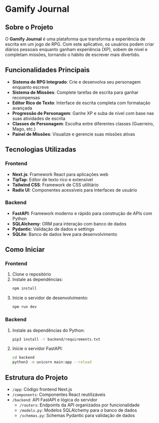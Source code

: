 # Gamify Journal

## Sobre o Projeto

O **Gamify Journal** é uma plataforma que transforma a experiência de escrita em um jogo de RPG. Com este aplicativo, os usuários podem criar diários pessoais enquanto ganham experiência (XP), sobem de nível e completam missões, tornando o hábito de escrever mais divertido.

## Funcionalidades Principais

- **Sistema de RPG Integrado**: Crie e desenvolva seu personagem enquanto escreve
- **Sistema de Missões**: Complete tarefas de escrita para ganhar recompensas
- **Editor Rico de Texto**: Interface de escrita completa com formatação avançada
- **Progressão de Personagem**: Ganhe XP e suba de nível com base nas suas atividades de escrita
- **Classes de Personagem**: Escolha entre diferentes classes (Guerreiro, Mago, etc.)
- **Painel de Missões**: Visualize e gerencie suas missões ativas

## Tecnologias Utilizadas

### Frontend
- **Next.js**: Framework React para aplicações web
- **TipTap**: Editor de texto rico e extensível
- **Tailwind CSS**: Framework de CSS utilitário
- **Radix UI**: Componentes acessíveis para interfaces de usuário

### Backend
- **FastAPI**: Framework moderno e rápido para construção de APIs com Python
- **SQLAlchemy**: ORM para interação com banco de dados
- **Pydantic**: Validação de dados e settings
- **SQLite**: Banco de dados leve para desenvolvimento

## Como Iniciar

### Frontend
1. Clone o repositório
2. Instale as dependências:
   ```bash
   npm install
   ```
3. Inicie o servidor de desenvolvimento:
   ```bash
   npm run dev
   ```

### Backend
1. Instale as dependências do Python:
   ```bash
   pip3 install -r backend/requirements.txt
   ```
2. Inicie o servidor FastAPI:
   ```bash
   cd backend
   python3 -m uvicorn main:app --reload
   ```



## Estrutura do Projeto

- `/app`: Código frontend Next.js
- `/components`: Componentes React reutilizáveis
- `/backend`: API FastAPI e lógica do servidor
  - `/routers`: Endpoints da API organizados por funcionalidade
  - `/models.py`: Modelos SQLAlchemy para o banco de dados
  - `/schemas.py`: Schemas Pydantic para validação de dados

